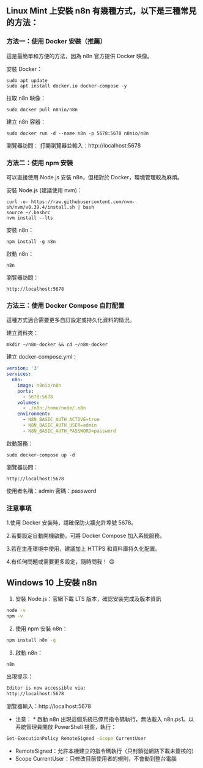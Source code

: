 ## Linux Mint 上安裝 n8n 有幾種方式，以下是三種常見的方法：

### 方法一：使用 Docker 安裝（推薦）

這是最簡單和方便的方法，因為 n8n 官方提供 Docker 映像。

安裝 Docker：
```
sudo apt update
sudo apt install docker.io docker-compose -y
```

拉取 n8n 映像：
```
sudo docker pull n8nio/n8n
```

建立 n8n 容器：
```
sudo docker run -d --name n8n -p 5678:5678 n8nio/n8n
```

瀏覽器訪問：
打開瀏覽器並輸入：http://localhost:5678


### 方法二：使用 npm 安裝

可以直接使用 Node.js 安裝 n8n，但相對於 Docker，環境管理較為麻煩。

安裝 Node.js (建議使用 nvm)：
```
curl -o- https://raw.githubusercontent.com/nvm-sh/nvm/v0.39.4/install.sh | bash
source ~/.bashrc
nvm install --lts
```

安裝 n8n：
```
npm install -g n8n
```

啟動 n8n：
```
n8n
```

瀏覽器訪問：
```
http://localhost:5678
```

### 方法三：使用 Docker Compose 自訂配置

這種方式適合需要更多自訂設定或持久化資料的情況。

建立資料夾：
```
mkdir ~/n8n-docker && cd ~/n8n-docker
```

建立 docker-compose.yml：
```yaml
version: '3'
services:
  n8n:
    image: n8nio/n8n
    ports:
      - 5678:5678
    volumes:
      - ./n8n:/home/node/.n8n
    environment:
      - N8N_BASIC_AUTH_ACTIVE=true
      - N8N_BASIC_AUTH_USER=admin
      - N8N_BASIC_AUTH_PASSWORD=password
```

啟動服務：
```
sudo docker-compose up -d
```

瀏覽器訪問：
```
http://localhost:5678
```

使用者名稱：admin
密碼：password

### 注意事項

1.使用 Docker 安裝時，請確保防火牆允許埠號 5678。

2.若要設定自動開機啟動，可將 Docker Compose 加入系統服務。

3.若在生產環境中使用，建議加上 HTTPS 和資料庫持久化配置。

4.有任何問題或需要更多設定，隨時問我！ 😄

## Windows 10 上安裝 n8n

1. 安裝 Node.js：官網下載 LTS 版本，確認安裝完成及版本資訊
```bash
node -v
npm -v
```

2. 使用 npm 安裝 n8n：
```bash
npm install n8n -g
```

3. 啟動 n8n：
```bash
n8n
```
出現提示：
```bash
Editor is now accessible via:
http://localhost:5678
```
瀏覽器輸入：http://localhost:5678

* 注意： *
啟動 n8n 出現這個系統已停用指令碼執行，無法載入 n8n.ps1。以系統管理員開啟 PowerShell 視窗，執行：
```bash
Set-ExecutionPolicy RemoteSigned -Scope CurrentUser
```
* RemoteSigned：允許本機建立的指令碼執行（只封鎖從網路下載未簽核的）
* Scope CurrentUser：只修改目前使用者的規則，不會動到整台電腦



